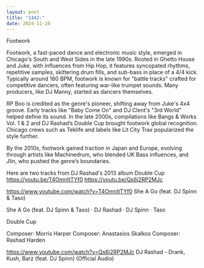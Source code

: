 ```yaml
---
layout: post
title: "1442:"
date: 2024-11-28
---
```


Footwork

Footwork, a fast-paced dance and electronic music style, emerged in Chicago's South and West Sides in the late 1990s. Rooted in Ghetto House and Juke, with influences from Hip Hop, it features syncopated rhythms, repetitive samples, skittering drum fills, and sub-bass in place of a 4/4 kick. Typically around 160 BPM, footwork is known for "battle tracks" crafted for competitive dancers, often featuring war-like trumpet sounds. Many producers, like DJ Manny, started as dancers themselves.

RP Boo is credited as the genre's pioneer, shifting away from Juke's 4x4 groove. Early tracks like "Baby Come On" and DJ Clent's "3rd World" helped define its sound. In the late 2000s, compilations like Bangs & Works Vol. 1 & 2 and DJ Rashad’s Double Cup brought footwork global recognition. Chicago crews such as Teklife and labels like Lit City Trax popularized the style further.

By the 2010s, footwork gained traction in Japan and Europe, evolving through artists like Machinedrum, who blended UK Bass influences, and Jlin, who pushed the genre’s boundaries.

Here are two tracks from DJ Rashad's 2013 album Double Cup
https://youtu.be/T4OmnItTYf0
https://youtu.be/Qs6i2RP2MJc

https://www.youtube.com/watch?v=T4OmnItTYf0
She A Go (feat. DJ Spinn & Taso)

She A Go (feat. DJ Spinn & Taso) · DJ Rashad · DJ Spinn · Taso

Double Cup



Composer: Morris Harper
Composer: Anastasios Skalkos
Composer: Rashad Harden


https://www.youtube.com/watch?v=Qs6i2RP2MJc
DJ Rashad - Drank, Kush, Barz (feat. DJ Spinn) (Official Audio)
